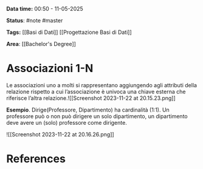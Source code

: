 **Data time:** 00:50 - 11-05-2025

**Status**: #note #master 

**Tags:** [[Basi di Dati]] [[Progettazione Basi di Dati]]

**Area**: [[Bachelor's Degree]]
# Associazioni 1-N

Le associazioni uno a molti si rappresentano aggiungendo agli attributi della relazione rispetto a cui l’associazione è univoca una chiave esterna che riferisce l’altra relazione.![[Screenshot 2023-11-22 at 20.15.23.png]]

**Esempio**. Dirige(Professore, Dipartimento) ha cardinalità (1:1).
Un professore può o non può dirigere un solo dipartimento, un dipartimento deve avere un (solo) professore come dirigente.

![[Screenshot 2023-11-22 at 20.16.26.png]]

# References